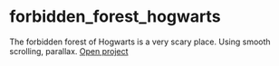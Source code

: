 # forbidden_forest_hogwarts
The forbidden forest of Hogwarts is a very scary place. Using smooth scrolling, parallax.
[Open project](https://mkotolevsky.github.io/forbidden_forest_hogwarts/)
